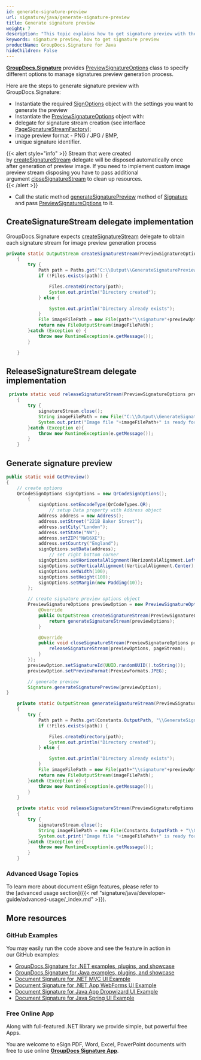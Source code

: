 ```yaml
---
id: generate-signature-preview
url: signature/java/generate-signature-preview
title: Generate signature preview
weight: 7
description: "This topic explains how to get signature preview with the SignOptions by GroupDocs.Signature API."
keywords: signature preview, how to get signature preview
productName: GroupDocs.Signature for Java
hideChildren: False
---
```

[**GroupDocs.Signature**](https://products.groupdocs.com/signature/java) provides [PreviewSignatureOptions](https://apireference.groupdocs.com/signature/java/com.groupdocs.signature.options/PreviewSignatureOptions) class to specify different options to manage signatures preview generation process.  
  
Here are the steps to generate signature preview with GroupDocs.Signature:

* Instantiate the required [SignOptions](https://apireference.groupdocs.com/signature/java/com.groupdocs.signature.options.sign/SignOptions) object with the settings you want to generate the preview
* Instantiate the [PreviewSignatureOptions](https://apireference.groupdocs.com/signature/java/com.groupdocs.signature.options/PreviewSignatureOptions) object with:
* delegate for signature stream creation (see interface [PageSignatureStreamFactory](https://apireference.groupdocs.com/signature/java/com.groupdocs.signature.options/PageSignatureStreamFactory));
* image preview format - PNG / JPG / BMP,
* unique signature identifier.

{{< alert style="info" >}}
Stream that were created by [createSignatureStream](https://apireference.groupdocs.com/signature/java/com.groupdocs.signature.options/PageSignatureStreamFactory#createSignatureStream(com.groupdocs.signature.options.PreviewSignatureOptions)) delegate will be disposed automatically once after generation of preview image. If you need to implement custom image preview stream disposing you have to pass additional argument [closeSignatureStream](https://apireference.groupdocs.com/signature/java/com.groupdocs.signature.options/PageSignatureStreamFactory#createSignatureStream(com.groupdocs.signature.options.PreviewSignatureOptions)) to clean up resources.  
{{< /alert >}}
* Call the static method [generateSignaturePreview](https://apireference.groupdocs.com/signature/java/com.groupdocs.signature/Signature#generateSignaturePreview(com.groupdocs.signature.options.PreviewSignatureOptions)) method of [Signature](https://apireference.groupdocs.com/signature/java/com.groupdocs.signature/Signature) and pass [PreviewSignatureOptions](https://apireference.groupdocs.com/signature/java/com.groupdocs.signature.options/PreviewSignatureOptions) to it.

## CreateSignatureStream delegate implementation

GroupDocs.Signature expects [createSignatureStream](https://apireference.groupdocs.com/https://apireference-qa.groupdocs.com/signature/java/com.groupdocs.signature.options/PageSignatureStreamFactory#createSignatureStream(com.groupdocs.signature.options.PreviewSignatureOptions)) delegate to obtain each signature stream for image preview generation process

```java
private static OutputStream createSignatureStream(PreviewSignatureOptions previewOptions)
    {
        try {
            Path path = Paths.get("C:\\Output\\GenerateSignaturePreviewAdvanced\\");
            if (!Files.exists(path)) {

                Files.createDirectory(path);
                System.out.println("Directory created");
            } else {

                System.out.println("Directory already exists");
            }
            File imageFilePath = new File(path+"\\signature"+previewOptions.getSignatureId()+"-"+previewOptions.getSignOptions().getSignatureType()+".jpg");
            return new FileOutputStream(imageFilePath);
        }catch (Exception e) {
            throw new RuntimeException(e.getMessage());
        }

    }
```

## ReleaseSignatureStream delegate implementation

```java
 private static void releaseSignatureStream(PreviewSignatureOptions previewOptions, OutputStream signatureStream)
    {
        try {
            signatureStream.close();
            String imageFilePath = new File("C:\\Output\\GenerateSignaturePreviewAdvanced\\\\signature"+previewOptions.getSignatureId()+"-"+previewOptions.getSignOptions().getSignatureType()+".jpg").getPath();
            System.out.print("Image file "+imageFilePath+" is ready for preview");
        }catch (Exception e){
            throw new RuntimeException(e.getMessage());
        }
    }
```

## Generate signature preview

```java
public static void GetPreview()
{
    // create options
    QrCodeSignOptions signOptions = new QrCodeSignOptions();
        {
            signOptions.setEncodeType(QrCodeTypes.QR);
                // setup Data property with Address object
            Address address = new Address();
            address.setStreet("221B Baker Street");
            address.setCity("London");
            address.setState("NW");
            address.setZIP("NW16XE");
            address.setCountry("England");
            signOptions.setData(address);
                // set right bottom corner
            signOptions.setHorizontalAlignment(HorizontalAlignment.Left);
            signOptions.setVerticalAlignment(VerticalAlignment.Center);
            signOptions.setWidth(100);
            signOptions.setHeight(100);
            signOptions.setMargin(new Padding(10));
        };

        // create signature preview options object
        PreviewSignatureOptions previewOption = new PreviewSignatureOptions(signOptions, new PageSignatureStreamFactory() {
            @Override
            public OutputStream createSignatureStream(PreviewSignatureOptions previewOptions) {
                return generateSignatureStream(previewOptions);
            }

            @Override
            public void closeSignatureStream(PreviewSignatureOptions previewOptions, OutputStream pageStream) {
                releaseSignatureStream(previewOptions, pageStream);
            }
        });
        previewOption.setSignatureId(UUID.randomUUID().toString());
        previewOption.setPreviewFormat(PreviewFormats.JPEG);

        // generate preview
        Signature.generateSignaturePreview(previewOption);
}

    private static OutputStream generateSignatureStream(PreviewSignatureOptions previewOptions)
    {
        try {
            Path path = Paths.get(Constants.OutputPath, "\\GenerateSignaturePreviewAdvanced\\");
            if (!Files.exists(path)) {

                Files.createDirectory(path);
                System.out.println("Directory created");
            } else {

                System.out.println("Directory already exists");
            }
            File imageFilePath = new File(path+"\\signature"+previewOptions.getSignatureId()+"-"+previewOptions.getSignOptions().getSignatureType()+".jpg");
            return new FileOutputStream(imageFilePath);
        }catch (Exception e) {
            throw new RuntimeException(e.getMessage());
        }
    }

    private static void releaseSignatureStream(PreviewSignatureOptions previewOptions, OutputStream signatureStream)
    {
        try {
            signatureStream.close();
            String imageFilePath = new File(Constants.OutputPath + "\\GeneratePreviewHideSignatures\\signature"+previewOptions.getSignatureId()+"-"+previewOptions.getSignOptions().getSignatureType()+".jpg").getPath();
            System.out.print("Image file "+imageFilePath+" is ready for preview");
        }catch (Exception e){
            throw new RuntimeException(e.getMessage());
        }
    }
```

### Advanced Usage Topics

To learn more about document eSign features, please refer to the [advanced usage section]({{< ref "signature/java/developer-guide/advanced-usage/_index.md" >}}).

## More resources

### GitHub Examples

You may easily run the code above and see the feature in action in our GitHub examples:

* [GroupDocs.Signature for .NET examples, plugins, and showcase](https://github.com/groupdocs-signature/GroupDocs.Signature-for-.NET)
* [GroupDocs.Signature for Java examples, plugins, and showcase](https://github.com/groupdocs-signature/GroupDocs.Signature-for-Java)
* [Document Signature for .NET MVC UI Example](https://github.com/groupdocs-signature/GroupDocs.Signature-for-.NET-MVC)
* [Document Signature for .NET App WebForms UI Example](https://github.com/groupdocs-signature/GroupDocs.Signature-for-.NET-WebForms)
* [Document Signature for Java App Dropwizard UI Example](https://github.com/groupdocs-signature/GroupDocs.Signature-for-Java-Dropwizard)
* [Document Signature for Java Spring UI Example](https://github.com/groupdocs-signature/GroupDocs.Signature-for-Java-Spring)

### Free Online App

Along with full-featured .NET library we provide simple, but powerful free Apps.

You are welcome to eSign PDF, Word, Excel, PowerPoint documents with free to use online **[GroupDocs Signature App](https://products.groupdocs.app/signature)**.
